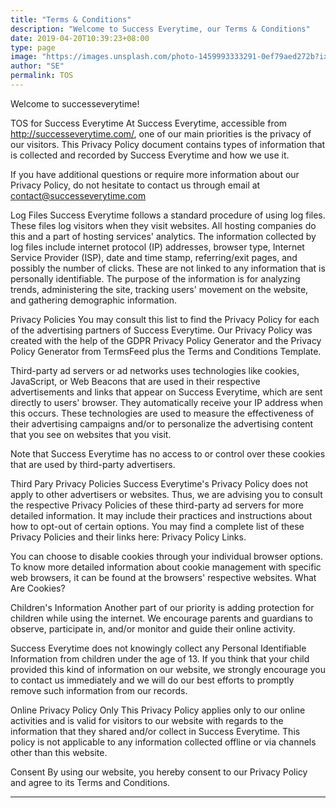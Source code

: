 ```yaml
---
title: "Terms & Conditions"
description: "Welcome to Success Everytime, our Terms & Conditions"
date: 2019-04-20T10:39:23+08:00
type: page
image: "https://images.unsplash.com/photo-1459993333291-0ef79aed272b?ixlib=rb-1.2.1&ixid=eyJhcHBfaWQiOjEyMDd9&auto=format&fit=crop&w=3161&q=80"
author: "SE"
permalink: TOS
---
```


<p>Welcome to successeverytime!</p>

TOS for Success Everytime
At Success Everytime, accessible from http://successeverytime.com/, one of our main priorities is the privacy of our visitors. This Privacy Policy document contains types of information that is collected and recorded by Success Everytime and how we use it.

If you have additional questions or require more information about our Privacy Policy, do not hesitate to contact us through email at contact@successeverytime.com

Log Files
Success Everytime follows a standard procedure of using log files. These files log visitors when they visit websites. All hosting companies do this and a part of hosting services' analytics. The information collected by log files include internet protocol (IP) addresses, browser type, Internet Service Provider (ISP), date and time stamp, referring/exit pages, and possibly the number of clicks. These are not linked to any information that is personally identifiable. The purpose of the information is for analyzing trends, administering the site, tracking users' movement on the website, and gathering demographic information.

Privacy Policies
You may consult this list to find the Privacy Policy for each of the advertising partners of Success Everytime. Our Privacy Policy was created with the help of the GDPR Privacy Policy Generator and the Privacy Policy Generator from TermsFeed plus the Terms and Conditions Template.

Third-party ad servers or ad networks uses technologies like cookies, JavaScript, or Web Beacons that are used in their respective advertisements and links that appear on Success Everytime, which are sent directly to users' browser. They automatically receive your IP address when this occurs. These technologies are used to measure the effectiveness of their advertising campaigns and/or to personalize the advertising content that you see on websites that you visit.

Note that Success Everytime has no access to or control over these cookies that are used by third-party advertisers.

Third Pary Privacy Policies
Success Everytime's Privacy Policy does not apply to other advertisers or websites. Thus, we are advising you to consult the respective Privacy Policies of these third-party ad servers for more detailed information. It may include their practices and instructions about how to opt-out of certain options. You may find a complete list of these Privacy Policies and their links here: Privacy Policy Links.

You can choose to disable cookies through your individual browser options. To know more detailed information about cookie management with specific web browsers, it can be found at the browsers' respective websites. What Are Cookies?

Children's Information
Another part of our priority is adding protection for children while using the internet. We encourage parents and guardians to observe, participate in, and/or monitor and guide their online activity.

Success Everytime does not knowingly collect any Personal Identifiable Information from children under the age of 13. If you think that your child provided this kind of information on our website, we strongly encourage you to contact us immediately and we will do our best efforts to promptly remove such information from our records.

Online Privacy Policy Only
This Privacy Policy applies only to our online activities and is valid for visitors to our website with regards to the information that they shared and/or collect in Success Everytime. This policy is not applicable to any information collected offline or via channels other than this website.

Consent
By using our website, you hereby consent to our Privacy Policy and agree to its Terms and Conditions.

<hr / >
